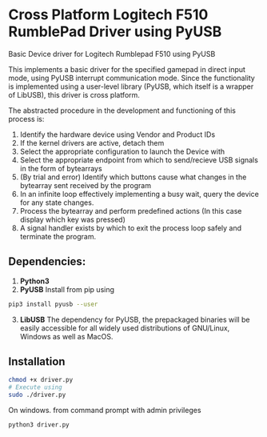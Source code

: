 # Cross Platform Logitech F510 RumblePad Driver using PyUSB
Basic Device driver for Logitech Rumblepad F510 using PyUSB

This implements a basic driver for the specified gamepad in direct input mode, using PyUSB interrupt communication mode. Since the functionality is implemented using a user-level library (PyUSB, which itself is a wrapper of LibUSB), this driver is cross platform.

The abstracted procedure in the development and functioning of this process is:

1. Identify the hardware device using Vendor and Product IDs
2. If the kernel drivers are active, detach them
3. Select the appropriate configuration to launch the Device with
4. Select the appropriate endpoint from which to send/recieve USB signals in the form of bytearrays
5. (By trial and error) Identify which buttons cause what changes in the bytearray sent received by the program
6. In an infinite loop effectively implementing a busy wait, query the device for any state changes.
7. Process the bytearray and perform predefined actions (In this case display which key was pressed)
8. A signal handler exists by which to exit the process loop safely and terminate the program.

## Dependencies:
1. **Python3**
2. **PyUSB**
Install from pip using
```sh
pip3 install pyusb --user
```
3. **LibUSB**
The dependency for PyUSB, the prepackaged binaries will be easily accessible for all widely used distributions of GNU/Linux, Windows as well as MacOS.

## Installation

```sh
chmod +x driver.py
# Execute using
sudo ./driver.py
```
On windows. from command prompt with admin privileges
```
python3 driver.py
```
